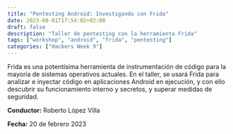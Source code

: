 ```yaml
---
title: "Pentesting Android: Investigando con Frida"
date: 2023-08-01T17:54:02+02:00
draft: false
description: "Taller de pentesting con la herramienta Frida"
tags: ["workshop", "android", "frida", "pentesting"]
categories: ["Hackers Week 9"]
---
```


Frida es una potentísima herramienta de instrumentación de código para la mayoría de sistemas operativos actuales. En el taller, se usará Frida para analizar e inyectar código en aplicaciones Android en ejecución, y con ello descubrir su funcionamiento interno y secretos, y superar medidas de seguridad.

**Conductor:** Roberto López Villa

**Fecha:** 20 de febrero 2023